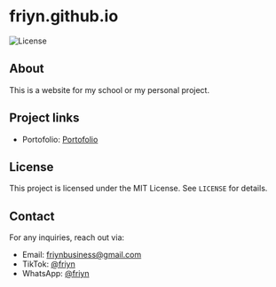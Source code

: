 # friyn.github.io

![License](https://img.shields.io/badge/license-MIT-blue.svg)

## About
This is a website for my school or my personal project.

## Project links
- Portofolio: [Portofolio](https://friyn.github.io/portofolio/)

## License
This project is licensed under the MIT License. See `LICENSE` for details.

## Contact
For any inquiries, reach out via:
- Email: friynbusiness@gmail.com
- TikTok: [@friyn](https://tiktok.com/@friyn)
- WhatsApp: [@friyn](https://api.whatsapp.com/send/?phone=6281252766753&text&type=phone_number&app_absent=0)
